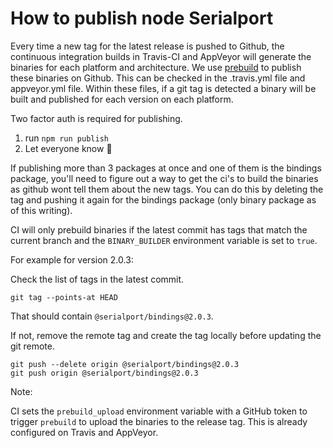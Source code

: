 # How to publish node Serialport

Every time a new tag for the latest release is pushed to Github, the continuous integration builds in Travis-CI and AppVeyor will generate the binaries for each platform and architecture. We use [prebuild](https://github.com/mafintosh/prebuild) to publish these binaries on Github.
This can be checked in the .travis.yml file and appveyor.yml file. Within these files, if a git tag is detected a binary will be built and published for each version on each platform.

Two factor auth is required for publishing.

1. run `npm run publish`
2. Let everyone know 🎉

If publishing more than 3 packages at once and one of them is the bindings package, you'll need to figure out a way to get the ci's to build the binaries as github wont tell them about the new tags. You can do this by deleting the tag and pushing it again for the bindings package (only binary package as of this writing).

CI will only prebuild binaries if the latest commit has tags that match the current branch and the `BINARY_BUILDER` environment variable is set to `true`.

For example for version 2.0.3:

Check the list of tags in the latest commit.

```
git tag --points-at HEAD
```

That should contain `@serialport/bindings@2.0.3`.

If not, remove the remote tag and create the tag locally before updating the git remote.

```
git push --delete origin @serialport/bindings@2.0.3
git push origin @serialport/bindings@2.0.3
```

Note:

CI sets the `prebuild_upload` environment variable with a GitHub token to trigger `prebuild` to upload the binaries to the release tag. This is already configured on Travis and AppVeyor.

